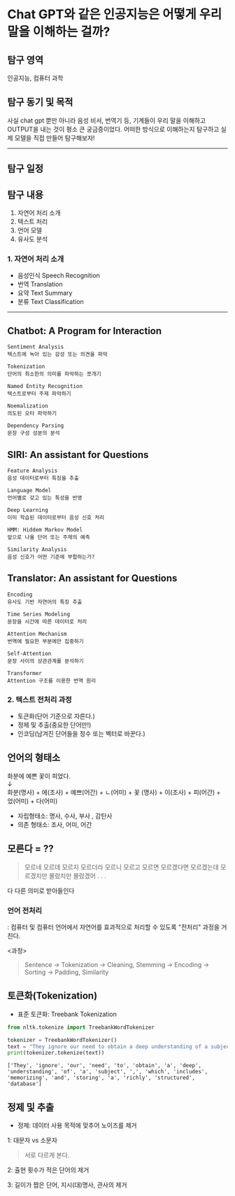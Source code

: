 # Chat GPT와 같은 인공지능은 어떻게 우리 말을 이해하는 걸까?

## 탐구 영역


인공지능, 컴퓨터 과학


## 탐구 동기 및 목적

사실 chat gpt 뿐만 아니라 음성 비서, 번역기 등, 기계들이 우리 말을 이해하고 OUTPUT을 내는 것이 평소 큰 궁금증이었다. 어떠한 방식으로 이해하는지 탐구하고 실제 모델을 직접 만들어 탐구해보자!

---
## 탐구 일정

## 탐구 내용

1. 자연어 처리 소개
2. 텍스트 처리
3. 언어 모델
4. 유사도 분석

### 1. 자연어 처리 소개

- 음성인식 Speech Recognition
- 번역 Translation
- 요약 Text Summary
- 분류 Text Classification

---

## Chatbot: A Program for Interaction

```
Sentiment Analysis
텍스트에 녹아 있는 감성 또는 의견을 파악

Tokenization
단어의 최소한의 의미를 파악하는 쪼개기

Named Entity Recognition
텍스트로부터 주제 파악하기

Noemalization
의도된 오타 파악하기

Dependency Parsing
문장 구성 성분의 분석
```

## SIRI: An assistant for Questions

```
Feature Analysis
음성 데이터로부터 특징을 추출

Language Model
언어별로 갖고 있는 특성을 반영

Deep Learning
이미 학습된 데이터로부터 음성 신호 처리

HMM: Hiddem Markov Model
앞으로 나올 단어 또는 주제의 예측

Similarity Analysis
음성 신호가 어떤 기준에 부합하는가?
```

## Translator: An assistant for Questions

```
Encoding
유사도 기반 자연어의 특징 추출

Time Series Modeling
문장을 시간에 따른 데이터로 처리

Attention Mechanism
번역에 필요한 부분에만 집중하기

Self-Attention
문장 사이의 상관관계를 분석하기

Transformer
Attention 구조를 이용한 번역 원리
```

### 2. 텍스트 전처리 과정

- 토큰화(단어 기준으로 자른다.)
- 정제 및 추출(중요한 단어만!)
- 인코딩(남겨진 단어들을 정수 또는 벡터로 바꾼다.)

## 언어의 형태소

화분에 예쁜 꽃이 피었다.<br>
      ↓<br>
화분(명사) + 에(조사) + 예쁘(어간) + ㄴ(어미) + 꽃 (명사) + 이(조사) + 피(어간) + 었(어미) + 다(어미)
- 자립형태소: 명사, 수사, 부사 , 감탄사
- 의존 형태소: 조사, 어미, 어간

## 모른다 = ??

> 모르네
> 모르데
> 모르지
> 모르더라
> 모르니
> 모르고
> 모르면
> 모르겠다면
> 모르겠는데
> 모르겠지만
> 몰랐지만
> 몰랐겠어
> .
> .
> .

다 다른 의미로 받아들인다

### 언어 전처리

: 컴퓨터 및 컴퓨터 언어에서 자연어를 효과적으로 처리할 수 있도록 "전처리" 과정을 거친다.

<과정><br>
> Sentence -> Tokenization -> Cleaning, Stemming -> Encoding -> Sorting -> Padding, Similarity

## 토큰화(Tokenization)
- 표준 토큰화: Treebank Tokenization

``` python
from nltk.tokenize import TreebankWordTokenizer

tokenizer = TreebankWordTokenizer()
text = "They ignore our need to obtain a deep understanding of a subject, which includes memorizing and storing a richly structured database"   
print(tokenizer.tokenize(text))

```

```
['They', 'ignore', 'our', 'need', 'to', 'obtain', 'a', 'deep', 'understanding', 'of', 'a', 'subject', ',', 'which', 'includes', 'memorizing', 'and', 'storing', 'a', 'richly', 'structured', 'database']
```

## 정제 및 추출

- 정제: 데이터 사용 목적에 맞추어 노이즈를 제거

1: 대문자 vs 소문자<br>
> 서로 다르게 본다.

2: 츌현 횟수가 적은 단어의 제거
>
3: 길이가 짭은 단어, 지시(대)명사, 관사의 제거